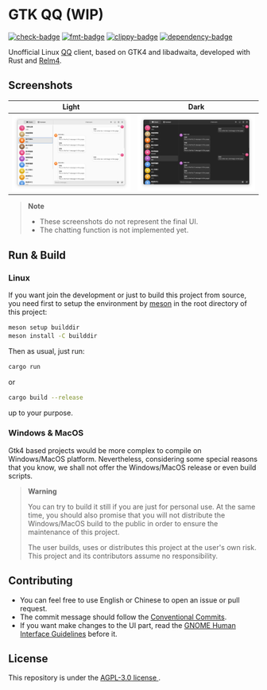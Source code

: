 # GTK QQ (WIP)

[![check-badge]][check-link]
[![fmt-badge]][fmt-link]
[![clippy-badge]][clippy-link]
[![dependency-badge]][dependency-link]

[check-badge]: https://github.com/lomirus/gtk-qq/workflows/check/badge.svg
[check-link]: https://github.com/lomirus/gtk-qq/actions/workflows/check.yaml
[fmt-badge]: https://github.com/lomirus/gtk-qq/workflows/fmt/badge.svg
[fmt-link]: https://github.com/lomirus/gtk-qq/actions/workflows/fmt.yaml
[clippy-badge]: https://github.com/lomirus/gtk-qq/workflows/clippy/badge.svg
[clippy-link]: https://github.com/lomirus/gtk-qq/actions/workflows/clippy.yaml
[dependency-badge]: https://deps.rs/repo/github/lomirus/gtk-qq/status.svg
[dependency-link]: https://deps.rs/repo/github/lomirus/gtk-qq

Unofficial Linux [QQ](https://im.qq.com/) client, based on GTK4 and libadwaita, developed with Rust and [Relm4](https://relm4.org/).

## Screenshots

| Light                                      | Dark                                     |
| ------------------------------------------ | ---------------------------------------- |
| ![Light Mode Screenshot](./docs/light.png) | ![Dark Mode Screenshot](./docs/dark.png) |

> **Note**
> - These screenshots do not represent the final UI.
> - The chatting function is not implemented yet.

## Run & Build

### Linux

If you want join the development or just to build this project from source, you need first to setup the environment by [meson](https://mesonbuild.com/Quick-guide.html) in the root directory of this project:

```bash
meson setup builddir
meson install -C builddir
```

Then as usual, just run:

```bash
cargo run
```

or

```bash
cargo build --release
```

up to your purpose.

### Windows & MacOS

Gtk4 based projects would be more complex to compile on Windows/MacOS platform. Nevertheless, considering some special reasons that you know, we shall not offer the Windows/MacOS release or even build scripts. 

> **Warning**
> 
> You can try to build it still if you are just for personal use. At the same time, you should also promise that you will not distribute the Windows/MacOS build to the public in order to ensure the maintenance of this project.
>
> The user builds, uses or distributes this project at the user's own risk. This project and its contributors assume no responsibility.

## Contributing

- You can feel free to use English or Chinese to open an issue or pull request.
- The commit message should follow the [Conventional Commits](https://www.conventionalcommits.org/en/v1.0.0/).
- If you want make changes to the UI part, read the [GNOME Human Interface Guidelines](https://developer.gnome.org/hig/index.html) before it.

## License

This repository is under the [AGPL-3.0 license ](https://github.com/lomirus/gtk-qq/blob/main/LICENSE).
